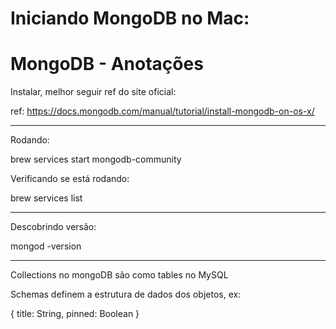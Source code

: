 # Iniciando MongoDB no Mac:

# MongoDB - Anotações

Instalar, melhor seguir ref do site oficial:

ref: https://docs.mongodb.com/manual/tutorial/install-mongodb-on-os-x/

---

Rodando:

brew services start mongodb-community

Verificando se está rodando:

brew services list

---

Descobrindo versão:

mongod -version

---

Collections no mongoDB são como tables no MySQL

Schemas definem a estrutura de dados dos objetos, ex:

{
  title: String,
  pinned: Boolean
}